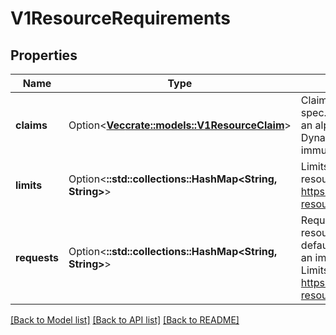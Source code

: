# V1ResourceRequirements

## Properties

Name | Type | Description | Notes
------------ | ------------- | ------------- | -------------
**claims** | Option<[**Vec<crate::models::V1ResourceClaim>**](v1.ResourceClaim.md)> | Claims lists the names of resources, defined in spec.resourceClaims, that are used by this container.  This is an alpha field and requires enabling the DynamicResourceAllocation feature gate.  This field is immutable. It can only be set for containers. | [optional]
**limits** | Option<**::std::collections::HashMap<String, String>**> | Limits describes the maximum amount of compute resources allowed. More info: https://kubernetes.io/docs/concepts/configuration/manage-resources-containers/ | [optional]
**requests** | Option<**::std::collections::HashMap<String, String>**> | Requests describes the minimum amount of compute resources required. If Requests is omitted for a container, it defaults to Limits if that is explicitly specified, otherwise to an implementation-defined value. Requests cannot exceed Limits. More info: https://kubernetes.io/docs/concepts/configuration/manage-resources-containers/ | [optional]

[[Back to Model list]](../README.md#documentation-for-models) [[Back to API list]](../README.md#documentation-for-api-endpoints) [[Back to README]](../README.md)



